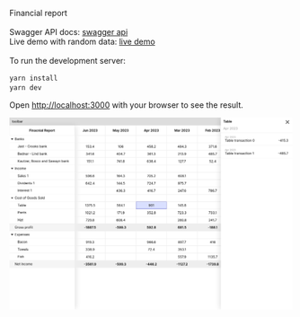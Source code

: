 Financial report\
\
Swagger API docs: [swagger api](https://bookhorse.github.io/finreport/swagger)\
Live demo with random data: [live demo](https://bookhorse.github.io/finreport/demo)\
\
To run the development server:
```bash
yarn install
yarn dev
```
Open [http://localhost:3000](http://localhost:3000) with your browser to see the result.


![Screenshot](/screenshot.png?raw=true "Example")
